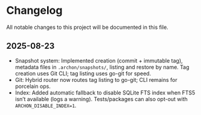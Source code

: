 # Changelog

All notable changes to this project will be documented in this file.

## 2025-08-23

- Snapshot system: Implemented creation (commit + immutable tag), metadata files in `.archon/snapshots/`, listing and restore by name. Tag creation uses Git CLI; tag listing uses go-git for speed.
- Git: Hybrid router now routes tag listing to go-git; CLI remains for porcelain ops.
- Index: Added automatic fallback to disable SQLite FTS index when FTS5 isn’t available (logs a warning). Tests/packages can also opt-out with `ARCHON_DISABLE_INDEX=1`.
